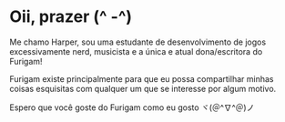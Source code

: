 # Oii, prazer (^ -^)

Me chamo Harper, sou uma estudante de desenvolvimento de jogos excessivamente nerd, musicista e a única e atual dona/escritora do Furigam!

Furigam existe principalmente para que eu possa compartilhar minhas coisas esquisitas com qualquer um que se interesse por algum motivo.

Espero que você goste do Furigam como eu gosto ヾ(＠^∇^＠)ノ